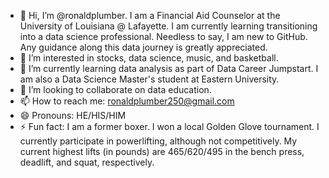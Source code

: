 - 👋 Hi, I’m @ronaldplumber. I am a Financial Aid Counselor at the University of Louisiana @ Lafayette. I am currently learning transitioning into a data science professional. Needless to say, I am new to GitHub. Any guidance along this data journey is greatly appreciated.
- 👀 I’m interested in stocks, data science, music, and basketball.
- 🌱 I’m currently learning data analysis as part of Data Career Jumpstart. I am also a Data Science Master's student at Eastern University. 
- 💞️ I’m looking to collaborate on data education.
- 📫 How to reach me: ronaldplumber250@gmail.com
- 😄 Pronouns: HE/HIS/HIM
- ⚡ Fun fact: I am a former boxer. I won a local Golden Glove tournament. I currently participate in powerlifting, although not competitively. My current highest lifts (in pounds) are 465/620/495 in the bench press, deadlift, and squat, respectively.

<!---
ronaldplumber/ronaldplumber is a ✨ special ✨ repository because its `README.md` (this file) appears on your GitHub profile.
You can click the Preview link to take a look at your changes.
--->
